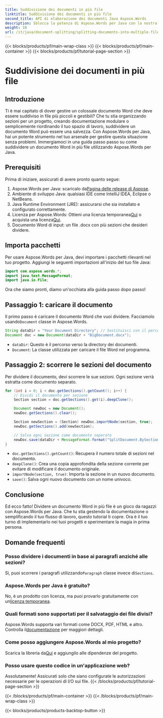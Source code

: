 ```yaml
---
title: Suddivisione dei documenti in più file
linktitle: Suddivisione dei documenti in più file
second_title: API di elaborazione dei documenti Java Aspose.Words
description: Sblocca la potenza di Aspose.Words per Java con la nostra guida passo passo sulla suddivisione dei documenti in più file. Ottieni approfondimenti da esperti ed esempi di codice sorgente.
weight: 10
url: /it/java/document-splitting/splitting-documents-into-multiple-files/
---
```


{{< blocks/products/pf/main-wrap-class >}}
{{< blocks/products/pf/main-container >}}
{{< blocks/products/pf/tutorial-page-section >}}

# Suddivisione dei documenti in più file

## Introduzione

Ti è mai capitato di dover gestire un colossale documento Word che deve essere suddiviso in file più piccoli e gestibili? Che tu stia organizzando sezioni per un progetto, creando documentazione modulare o semplicemente riordinando il tuo spazio di lavoro, suddividere un documento Word può essere una salvezza. Con Aspose.Words per Java, hai un potente strumento nel tuo arsenale per gestire questa situazione senza problemi. Immergiamoci in una guida passo passo su come suddividere un documento Word in più file utilizzando Aspose.Words per Java.

## Prerequisiti
Prima di iniziare, assicurati di avere pronto quanto segue:

1.  Aspose.Words per Java: scaricalo da[Pagina delle release di Aspose](https://releases.aspose.com/words/java/).
2. Ambiente di sviluppo Java: qualsiasi IDE come IntelliJ IDEA, Eclipse o NetBeans.
3. Java Runtime Environment (JRE): assicurarsi che sia installato e configurato correttamente.
4.  Licenza per Aspose.Words: Ottieni una licenza temporanea[Qui](https://purchase.aspose.com/temporary-license/) o acquista una licenza[Qui](https://purchase.aspose.com/buy).
5. Documento Word di input: un file .docx con più sezioni che desideri dividere.

## Importa pacchetti
Per usare Aspose.Words per Java, devi importare i pacchetti rilevanti nel tuo progetto. Aggiungi le seguenti importazioni all'inizio del tuo file Java:

```java
import com.aspose.words.*;
import java.text.MessageFormat;
import java.io.File;
```

Ora che siamo pronti, diamo un'occhiata alla guida passo dopo passo!

## Passaggio 1: caricare il documento
 Il primo passo è caricare il documento Word che vuoi dividere. Facciamolo usando`Document` classe in Aspose.Words.

```java
String dataDir = "Your Document Directory"; // Sostituisci con il percorso del tuo file
Document doc = new Document(dataDir + "BigDocument.docx");
```

- `dataDir`: Questo è il percorso verso la directory dei documenti.
- `Document`: La classe utilizzata per caricare il file Word nel programma.

## Passaggio 2: scorrere le sezioni del documento
Per dividere il documento, devi scorrere le sue sezioni. Ogni sezione verrà estratta come documento separato.

```java
for (int i = 0; i < doc.getSections().getCount(); i++) {
    // Dividi il documento per sezione
    Section section = doc.getSections().get(i).deepClone();

    Document newDoc = new Document();
    newDoc.getSections().clear();

    Section newSection = (Section) newDoc.importNode(section, true);
    newDoc.getSections().add(newSection);

    // Salva ogni sezione come documento separato
    newDoc.save(dataDir + MessageFormat.format("SplitDocument.BySections_{0}.docx", i));
}
```

- `doc.getSections().getCount()`: Recupera il numero totale di sezioni nel documento.
- `deepClone()`: Crea una copia approfondita della sezione corrente per evitare di modificare il documento originale.
- `importNode(section, true)`: Importa la sezione in un nuovo documento.
- `save()`: Salva ogni nuovo documento con un nome univoco.

## Conclusione
Ed ecco fatto! Dividere un documento Word in più file è un gioco da ragazzi con Aspose.Words per Java. Che tu stia gestendo la documentazione o semplificando il tuo flusso di lavoro, questo tutorial ti copre. Ora è il tuo turno di implementarlo nei tuoi progetti e sperimentare la magia in prima persona.

## Domande frequenti

### Posso dividere i documenti in base ai paragrafi anziché alle sezioni?
 Sì, puoi scorrere i paragrafi utilizzando`Paragraph` classe invece di`Sections`.

### Aspose.Words per Java è gratuito?
 No, è un prodotto con licenza, ma puoi provarlo gratuitamente con un[licenza temporanea](https://purchase.aspose.com/temporary-license/).

### Quali formati sono supportati per il salvataggio dei file divisi?
 Aspose.Words supporta vari formati come DOCX, PDF, HTML e altro. Controlla il[documentazione](https://reference.aspose.com/words/java/) per maggiori dettagli.

### Come posso aggiungere Aspose.Words al mio progetto?
 Scarica la libreria da[Qui](https://releases.aspose.com/words/java/) e aggiungilo alle dipendenze del progetto.

### Posso usare questo codice in un'applicazione web?
Assolutamente! Assicurati solo che siano configurate le autorizzazioni necessarie per le operazioni di I/O sui file.
{{< /blocks/products/pf/tutorial-page-section >}}

{{< /blocks/products/pf/main-container >}}
{{< /blocks/products/pf/main-wrap-class >}}

{{< blocks/products/products-backtop-button >}}
